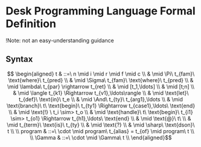 # Desk Programming Language Formal Definition

!Note: not an easy-understanding guidance

## Syntax

$$
\begin{aligned}
t & ::=\ n \mid i \mid r \mid f \mid c \\
& \mid \Pi\ t_{fam}\ \text{where}\ t_{pred} \\
& \mid \Sigma\ t_{fam}\ \text{where}\ t_{pred} \\
& \mid \lambda\ t_{par} \rightarrow t_{ret} \\
& \mid [t_1,\ldots] \\
& \mid [t;n] \\
& \mid \langle t_{k1} \Rightarrow t_{v1},\ldots\rangle \\
& \mid \text{let}\ t_{def}\ \text{in}\ t_e \\
& \mid \And\ t_{ty}\ t_{arg1},\ldots \\
& \mid \text{branch}\ t\ \text{begin}\ t_{ty1} \Rightarrow t_{case1},\ldots\ \text{end} \\
& \mid \text{!} \ t_i \sim> t_o \\
& \mid \text{handle}\ t\ \text{begin}\ t_{i1} \sim> t_{o1} \Rightarrow t_{h1},\ldots\ \text{end} \\
& \mid \text{@}\ t\ \\
& \mid t_{term}\ \text{is}\ t_{ty} \\
& \mid \text{?} \\
& \mid \sharp\ \text{dson}\ t \\
\\
program & ::=\ \cdot \mid program\ t_{alias} = t_{of} \mid program\ t \\
\\
\Gamma & ::=\ \cdot \mid \Gamma\ t \\
\end{aligned}$$
